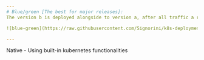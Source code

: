 ```yaml
---
# Blue/green [The best for major releases]:
The version b is deployed alongside to version a, after all traffic a requirements will be switched to new version, which is a safer deployment, you can do a test, rollback will be straightforward, concerns boil down in doubling resource utilization each time a deployment happens, and depends on how often a deploy happens this strategy can be expensive.

![blue-green](https://raw.githubusercontent.com/Signorini/k8s-deployment-strategies/master/images/blue-green-grafana.png)

---
```


Native - Using built-in kubernetes functionalities